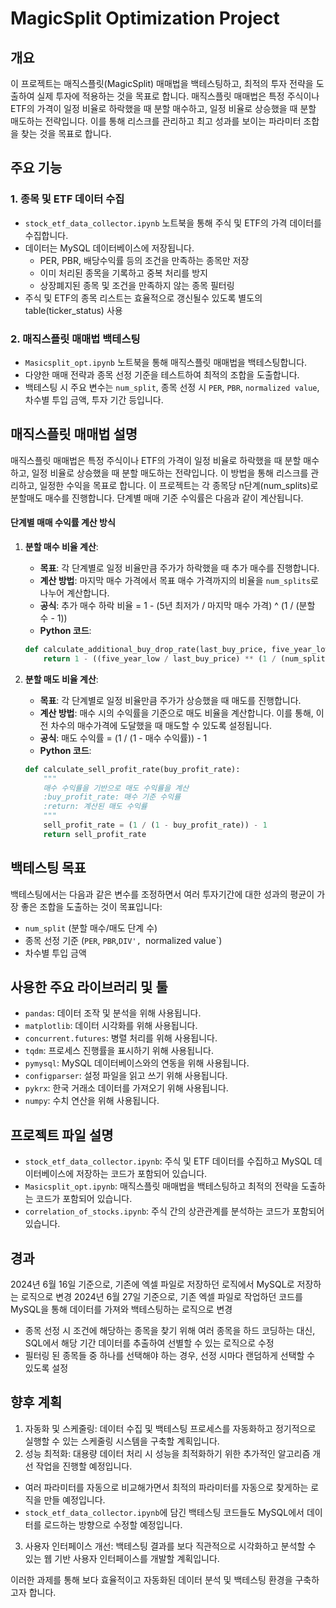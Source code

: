 # MagicSplit Optimization Project

## 개요

이 프로젝트는 매직스플릿(MagicSplit) 매매법을 백테스팅하고, 최적의 투자 전략을 도출하여 실제 투자에 적용하는 것을 목표로 합니다. 매직스플릿 매매법은 특정 주식이나 ETF의 가격이 일정 비율로 하락했을 때 분할 매수하고, 일정 비율로 상승했을 때 분할 매도하는 전략입니다. 이를 통해 리스크를 관리하고 최고 성과를 보이는 파라미터 조합을 찾는 것을 목표로 합니다.

## 주요 기능
### 1. 종목 및 ETF 데이터 수집
- `stock_etf_data_collector.ipynb` 노트북을 통해 주식 및 ETF의 가격 데이터를 수집합니다.
- 데이터는 MySQL 데이터베이스에 저장됩니다.
    - PER, PBR, 배당수익률 등의 조건을 만족하는 종목만 저장
    - 이미 처리된 종목을 기록하고 중복 처리를 방지
    - 상장폐지된 종목 및 조건을 만족하지 않는 종목 필터링
- 주식 및 ETF의 종목 리스트는 효율적으로 갱신될수 있도록 별도의 table(ticker_status) 사용

### 2. 매직스플릿 매매법 백테스팅
- `Masicsplit_opt.ipynb` 노트북을 통해 매직스플릿 매매법을 백테스팅합니다.
- 다양한 매매 전략과 종목 선정 기준을 테스트하여 최적의 조합을 도출합니다.
- 백테스팅 시 주요 변수는 `num_split`, 종목 선정 시 `PER`, `PBR`, `normalized value`, 차수별 투입 금액, 투자 기간 등입니다.

## 매직스플릿 매매법 설명
매직스플릿 매매법은 특정 주식이나 ETF의 가격이 일정 비율로 하락했을 때 분할 매수하고, 일정 비율로 상승했을 때 분할 매도하는 전략입니다. 이 방법을 통해 리스크를 관리하고, 일정한 수익을 목표로 합니다. 이 프로젝트는 각 종목당 n단계(num_splits)로 분할매도 매수를 진행합니다. 단계별 매매 기준 수익률은 다음과 같이 계산됩니다.

#### 단계별 매매 수익률 계산 방식
1. **분할 매수 비율 계산**:
    - **목표**: 각 단계별로 일정 비율만큼 주가가 하락했을 때 추가 매수를 진행합니다.
    - **계산 방법**: 마지막 매수 가격에서 목표 매수 가격까지의 비율을 `num_splits`로 나누어 계산합니다.
    - **공식**: 추가 매수 하락 비율 = 1 - (5년 최저가 / 마지막 매수 가격) ^ (1 / (분할 수 - 1))
    - **Python 코드**:
    ```python
    def calculate_additional_buy_drop_rate(last_buy_price, five_year_low, num_splits):
        return 1 - ((five_year_low / last_buy_price) ** (1 / (num_splits - 1)))
    ```

2. **분할 매도 비율 계산**:
    - **목표**: 각 단계별로 일정 비율만큼 주가가 상승했을 때 매도를 진행합니다.
    - **계산 방법**: 매수 시의 수익률을 기준으로 매도 비율을 계산합니다. 이를 통해, 이전 차수의 매수가격에 도달했을 때  매도할 수 있도록 설정됩니다.
     - **공식**:
      매도 수익률 = (1 / (1 - 매수 수익률)) - 1
    - **Python 코드**:
    ```python
    def calculate_sell_profit_rate(buy_profit_rate):
        """
        매수 수익률을 기반으로 매도 수익률을 계산
        :buy_profit_rate: 매수 기준 수익률
        :return: 계산된 매도 수익률
        """
        sell_profit_rate = (1 / (1 - buy_profit_rate)) - 1
        return sell_profit_rate 
    ```

## 백테스팅 목표

백테스팅에서는 다음과 같은 변수를 조정하면서 여러 투자기간에 대한 성과의 평균이 가장 좋은 조합을 도출하는 것이 목표입니다:
- `num_split` (분할 매수/매도 단계 수)
- 종목 선정 기준 (`PER`, `PBR`,`DIV', `normalized value`)
- 차수별 투입 금액


## 사용한 주요 라이브러리 및 툴

- `pandas`: 데이터 조작 및 분석을 위해 사용됩니다.
- `matplotlib`: 데이터 시각화를 위해 사용됩니다.
- `concurrent.futures`: 병렬 처리를 위해 사용됩니다.
- `tqdm`: 프로세스 진행률을 표시하기 위해 사용됩니다.
- `pymysql`: MySQL 데이터베이스와의 연동을 위해 사용됩니다.
- `configparser`: 설정 파일을 읽고 쓰기 위해 사용됩니다.
- `pykrx`: 한국 거래소 데이터를 가져오기 위해 사용됩니다.
- `numpy`: 수치 연산을 위해 사용됩니다.

## 프로젝트 파일 설명

- `stock_etf_data_collector.ipynb`: 주식 및 ETF 데이터를 수집하고 MySQL 데이터베이스에 저장하는 코드가 포함되어 있습니다.
- `Masicsplit_opt.ipynb`: 매직스플릿 매매법을 백테스팅하고 최적의 전략을 도출하는 코드가 포함되어 있습니다.
- `correlation_of_stocks.ipynb`: 주식 간의 상관관계를 분석하는 코드가 포함되어 있습니다.

## 경과

2024년 6월 16일 기준으로, 기존에 엑셀 파일로 저장하던 로직에서 MySQL로 저장하는 로직으로 변경
2024년 6월 27일 기준으로, 기존 엑셀 파일로 작업하던 코드를 MySQL을 통해 데이터를 가져와 백테스팅하는 로직으로 변경
 - 종목 선정 시 조건에 해당하는 종목을 찾기 위해 여러 종목을 하드 코딩하는 대신, SQL에서 해당 기간 데이터를 추출하여 선별할 수 있는 로직으로 수정
 - 필터링 된 종목들 중 하나를 선택해야 하는 경우, 선정 시마다 랜덤하게 선택할 수 있도록 설정

## 향후 계획
1. 자동화 및 스케줄링: 데이터 수집 및 백테스팅 프로세스를 자동화하고 정기적으로 실행할 수 있는 스케줄링 시스템을 구축할 계획입니다.
2. 성능 최적화: 대용량 데이터 처리 시 성능을 최적화하기 위한 추가적인 알고리즘 개선 작업을 진행할 예정입니다.
  - 여러 파라미터를 자동으로 비교해가면서 최적의 파라미터를 자동으로 찾게하는 로직을 만들 예정입니다.
  - `stock_etf_data_collector.ipynb`에 담긴 백테스팅 코드들도 MySQL에서 데이터를 로드하는 방향으로 수정할 예정입니다.
3. 사용자 인터페이스 개선: 백테스팅 결과를 보다 직관적으로 시각화하고 분석할 수 있는 웹 기반 사용자 인터페이스를 개발할 계획입니다.



이러한 과제를 통해 보다 효율적이고 자동화된 데이터 분석 및 백테스팅 환경을 구축하고자 합니다.
